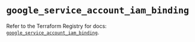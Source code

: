 # `google_service_account_iam_binding`

Refer to the Terraform Registry for docs: [`google_service_account_iam_binding`](https://registry.terraform.io/providers/hashicorp/google-beta/6.2.0/docs/resources/google_service_account_iam_binding).

